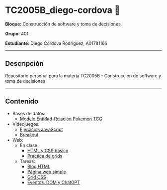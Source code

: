 # TC2005B_diego-cordova 👾

**Bloque:** Construcción de software y toma de decisiones

**Grupo:** 401

**Estudiante:** Diego Córdova Rodríguez, A01781166

---

## Descripción

Repositorio personal para la materia TC2005B - Construcción de software y toma de decisiones

---

## Contenido

- Bases de datos:
    - [Modelo Entidad-Relación Pokemon TCG](https://github.com/diegocrdz/TC2005B_diego-cordova/tree/main/Bases_de_datos)
- Videojuegos:
    - [Ejercicios JavaScript](https://diegocrdz.github.io/TC2005B_diego-cordova/Videojuegos/ejercicios-js/html/ejercicios-js.html)
    - [Breakout](https://diegocrdz.github.io/TC2005B_diego-cordova/Videojuegos/breakout/html/breakout.html)
- Web:
    - En clase
        - [HTML y CSS básico](https://diegocrdz.github.io/TC2005B_diego-cordova/Web/Tareas/html/hello_html.html)
        - [Práctica de grids](https://diegocrdz.github.io/TC2005B_diego-cordova/Web/Tareas/html/grid.html)
    - Tareas:
        - [Blog HTML](https://diegocrdz.github.io/TC2005B_diego-cordova/Web/Tareas/BlogHTML/html/inicio.html)
        - [Página web simple](https://diegocrdz.github.io/TC2005B_diego-cordova/Web/Tareas/html/simple.html)
        - [Grid CSS](https://diegocrdz.github.io/TC2005B_diego-cordova/Web/Tareas/Grid/html/grid.html)
        - [Eventos, DOM y ChatGPT](https://diegocrdz.github.io/TC2005B_diego-cordova/Web/Tareas/BlogHTML/html/DomIndex.html)
